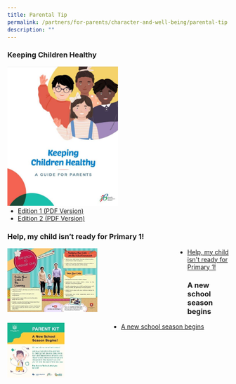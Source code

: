 ```yaml
---
title: Parental Tip
permalink: /partners/for-parents/character-and-well-being/parental-tip
description: ""
---
```

### Keeping Children Healthy

<div>  
<div style="float: left">  
<img src="/images/Keeping%20Children%20Healthy_poster.jpg" 
     style="width:50%">
</div>  
<div></div>  
</div>

<br>

* [Edition 1 (PDF Version)](/files/Parents-Newsletter-Edition-1.pdf)
* [Edition 2 (PDF Version)](/files/Parents-Newsletter-Edition-2.pdf)

### Help, my child isn’t ready for Primary 1!

<div>  
<div style="float: left">  
<img src="/images/transition-to-primary-one---tips-for-parents.jpg" 
     style="width:50%">
</div>  
<div></div>  
</div>

* [Help, my child isn't ready for Primary 1!](/files/transition-to-primary-one---tips-for-parents.pdf)

### A new school season begins

<div>  
<div style="float: left">  
<img src="/images/Parent%20Kit%20-%20A%20New%20School%20Season.jpg" 
     style="width:50%">
</div>  
<div></div>  
</div>

* [A new school season begins](/files/Parent%20Kit%20-%20A%20New%20School%20Season.pdf)